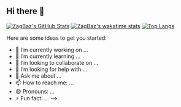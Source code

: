 ## Hi there 👋

[![ZagBaz's GitHub Stats](https://github-readme-stats.vercel.app/api?username=ZagBaz&count_private=true&show_icons=true&theme=buefy)](https://github.com/ZagBaz)
[![ZagBaz's wakatime stats](https://github-readme-stats.vercel.app/api/wakatime?username=ZagBaz&layout=compact&theme=buefy)](https://github.com/ZagBaz)
[![Top Langs](https://github-readme-stats.vercel.app/api/top-langs/?username=ZagBaz&layout=compact&theme=buefy)](https://github.com/ZagBaz)

<!--
**ZagBaZ/ZagBaZ** is a ✨ _special_ ✨ repository because its `README.md` (this file) appears on your GitHub profile.


-->

Here are some ideas to get you started:

- 🔭 I’m currently working on ...
- 🌱 I’m currently learning ...
- 👯 I’m looking to collaborate on ...
- 🤔 I’m looking for help with ...
- 💬 Ask me about ...
- 📫 How to reach me: ...
- 😄 Pronouns: ...
- ⚡ Fun fact: ...
-->

